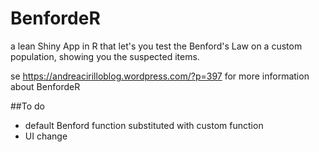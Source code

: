 # BenfordeR
a lean Shiny App in R that let's you test the Benford's Law on a custom population, showing you the suspected items.

se <https://andreacirilloblog.wordpress.com/?p=397> for more information about BenfordeR

##To do

- default Benford function substituted with custom function
- UI change
